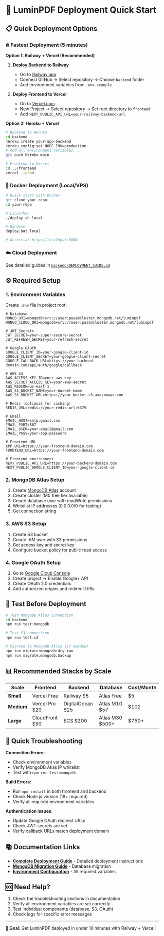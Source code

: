 # 🚀 LuminPDF Deployment Quick Start

## 📋 Quick Deployment Options

### 🔥 Fastest Deployment (5 minutes)

**Option 1: Railway + Vercel (Recommended)**

1. **Deploy Backend to Railway**
   - Go to [Railway.app](https://railway.app)
   - Connect GitHub → Select repository → Choose `backend` folder
   - Add environment variables from `.env.example`

2. **Deploy Frontend to Vercel**
   - Go to [Vercel.com](https://vercel.com)
   - New Project → Select repository → Set root directory to `frontend`
   - Add `NEXT_PUBLIC_API_URL=your-railway-backend-url`

**Option 2: Heroku + Vercel**

```bash
# Backend to Heroku
cd backend
heroku create your-app-backend
heroku config:set NODE_ENV=production
# Add all environment variables...
git push heroku main

# Frontend to Vercel
cd ../frontend
vercel --prod
```

### 🐳 Docker Deployment (Local/VPS)

```bash
# Quick start with Docker
git clone your-repo
cd your-repo

# Linux/Mac
./deploy.sh local

# Windows
deploy.bat local

# Access at http://localhost:3000
```

### ☁️ Cloud Deployment

See detailed guides in [`backend/DEPLOYMENT_GUIDE.md`](backend/DEPLOYMENT_GUIDE.md)

## ⚙️ Required Setup

### 1. Environment Variables

Create `.env` file in project root:

```env
# Database
MONGO_URI=mongodb+srv://user:pass@cluster.mongodb.net/luminpdf
MONGO_CLOUD_URI=mongodb+srv://user:pass@cluster.mongodb.net/luminpdf

# JWT Secrets
JWT_SECRET=your-super-secure-secret
JWT_REFRESH_SECRET=your-refresh-secret

# Google OAuth
GOOGLE_CLIENT_ID=your-google-client-id
GOOGLE_CLIENT_SECRET=your-google-client-secret
GOOGLE_CALLBACK_URL=https://your-backend-domain.com/api/auth/google/callback

# AWS S3
AWS_ACCESS_KEY_ID=your-aws-key
AWS_SECRET_ACCESS_KEY=your-aws-secret
AWS_REGION=us-east-1
AWS_S3_BUCKET_NAME=your-bucket-name
AWS_S3_BUCKET_URL=https://your-bucket.s3.amazonaws.com

# Redis (optional for caching)
REDIS_URL=redis://your-redis-url:6379

# Email
EMAIL_HOST=smtp.gmail.com
EMAIL_PORT=587
EMAIL_USER=your-email@gmail.com
EMAIL_PASS=your-app-password

# Frontend URL
APP_URL=https://your-frontend-domain.com
FRONTEND_URL=https://your-frontend-domain.com

# Frontend environment
NEXT_PUBLIC_API_URL=https://your-backend-domain.com
NEXT_PUBLIC_GOOGLE_CLIENT_ID=your-google-client-id
```

### 2. MongoDB Atlas Setup

1. Create [MongoDB Atlas](https://cloud.mongodb.com) account
2. Create cluster (M0 free tier available)
3. Create database user with readWrite permissions
4. Whitelist IP addresses (0.0.0.0/0 for testing)
5. Get connection string

### 3. AWS S3 Setup

1. Create S3 bucket
2. Create IAM user with S3 permissions
3. Get access key and secret key
4. Configure bucket policy for public read access

### 4. Google OAuth Setup

1. Go to [Google Cloud Console](https://console.cloud.google.com)
2. Create project → Enable Google+ API
3. Create OAuth 2.0 credentials
4. Add authorized origins and redirect URIs

## 🧪 Test Before Deployment

```bash
# Test MongoDB Atlas connection
cd backend
npm run test:mongodb

# Test S3 connection
npm run test:s3

# Migrate to MongoDB Atlas (if needed)
npm run migrate:mongodb:dry-run
npm run migrate:mongodb:backup
```

## 📊 Recommended Stacks by Scale

| Scale | Frontend | Backend | Database | Cost/Month |
|-------|----------|---------|----------|------------|
| **Small** | Vercel Free | Railway $5 | Atlas Free | $5 |
| **Medium** | Vercel Pro $20 | DigitalOcean $25 | Atlas M10 $57 | $102 |
| **Large** | CloudFront $50 | ECS $200 | Atlas M30 $500+ | $750+ |

## 🚨 Quick Troubleshooting

**Connection Errors:**
- Check environment variables
- Verify MongoDB Atlas IP whitelist
- Test with `npm run test:mongodb`

**Build Errors:**
- Run `npm install` in both frontend and backend
- Check Node.js version (18+ required)
- Verify all required environment variables

**Authentication Issues:**
- Update Google OAuth redirect URLs
- Check JWT secrets are set
- Verify callback URLs match deployment domain

## 📚 Documentation Links

- **[Complete Deployment Guide](backend/DEPLOYMENT_GUIDE.md)** - Detailed deployment instructions
- **[MongoDB Migration Guide](backend/MIGRATION_TO_MONGODB_ATLAS.md)** - Database migration
- **[Environment Configuration](backend/.example.env)** - All required variables

## 🆘 Need Help?

1. Check the troubleshooting sections in documentation
2. Verify all environment variables are set correctly
3. Test individual components (database, S3, OAuth)
4. Check logs for specific error messages

---

**🎯 Goal:** Get LuminPDF deployed in under 10 minutes with Railway + Vercel! 